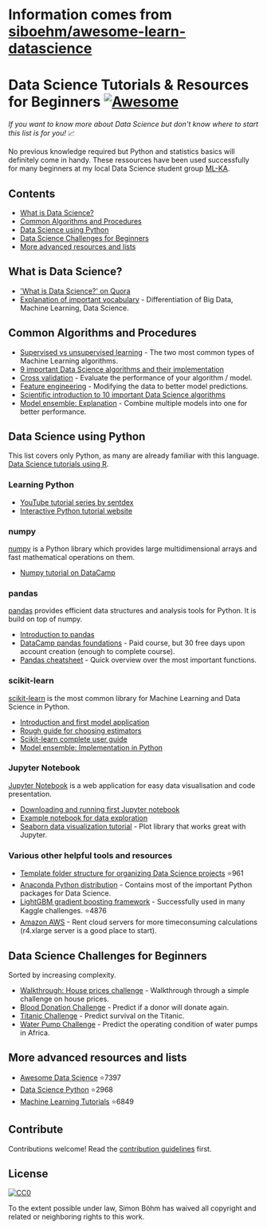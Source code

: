 # Information comes from [siboehm/awesome-learn-datascience](https://github.com/siboehm/awesome-learn-datascience)
# Data Science Tutorials & Resources for Beginners [![Awesome](https://cdn.rawgit.com/sindresorhus/awesome/d7305f38d29fed78fa85652e3a63e154dd8e8829/media/badge.svg)](https://github.com/sindresorhus/awesome)

*If you want to know more about Data Science but don't know where to start this list is for you!* :chart_with_upwards_trend:

No previous knowledge required but Python and statistics basics will definitely come in handy. These ressources have been used successfully for many beginners at my local Data Science student group [ML-KA](http://ml-ka.de/).

## Contents

- [What is Data Science?](#what-is-data-science)
- [Common Algorithms and Procedures](#common-algorithms-and-procedures)
- [Data Science using Python](#data-science-using-python)
- [Data Science Challenges for Beginners](#data-science-challenges-for-beginners)
- [More advanced resources and lists](#more-advanced-resources-and-lists)

## What is Data Science?

- ['What is Data Science?' on Quora](https://www.quora.com/What-is-data-science)
- [Explanation of important vocabulary](https://www.quora.com/What-is-the-difference-between-Data-Analytics-Data-Analysis-Data-Mining-Data-Science-Machine-Learning-and-Big-Data-1?share=1) - Differentiation of Big Data, Machine Learning, Data Science.

## Common Algorithms and Procedures

- [Supervised vs unsupervised learning](https://stackoverflow.com/questions/1832076/what-is-the-difference-between-supervised-learning-and-unsupervised-learning) - The two most common types of Machine Learning algorithms. 
- [9 important Data Science algorithms and their implementation](https://nbviewer.jupyter.org/github/jakevdp/PythonDataScienceHandbook/blob/master/notebooks/05.05-Naive-Bayes.ipynb) 
- [Cross validation](https://nbviewer.jupyter.org/github/jakevdp/PythonDataScienceHandbook/blob/master/notebooks/05.03-Hyperparameters-and-Model-Validation.ipynb) - Evaluate the performance of your algorithm / model.
- [Feature engineering](https://nbviewer.jupyter.org/github/jakevdp/PythonDataScienceHandbook/blob/master/notebooks/05.04-Feature-Engineering.ipynb) - Modifying the data to better model predictions.
- [Scientific introduction to 10 important Data Science algorithms](http://www.cs.umd.edu/%7Esamir/498/10Algorithms-08.pdf)
- [Model ensemble: Explanation](https://www.analyticsvidhya.com/blog/2017/02/introduction-to-ensembling-along-with-implementation-in-r/) - Combine multiple models into one for better performance.

## Data Science using Python
This list covers only Python, as many are already familiar with this language. [Data Science tutorials using R](https://github.com/ujjwalkarn/DataScienceR).

### Learning Python

- [YouTube tutorial series by sentdex](https://www.youtube.com/watch?v=oVp1vrfL_w4&list=PLQVvvaa0QuDe8XSftW-RAxdo6OmaeL85M)
- [Interactive Python tutorial website](http://www.learnpython.org/)

### numpy
[numpy](http://www.numpy.org/) is a Python library which provides large multidimensional arrays and fast mathematical operations on them.

- [Numpy tutorial on DataCamp](https://www.datacamp.com/community/tutorials/python-numpy-tutorial#gs.h3DvLnk)

### pandas
[pandas](http://pandas.pydata.org/index.html) provides efficient data structures and analysis tools for Python. It is build on top of numpy.

- [Introduction to pandas](http://www.synesthesiam.com/posts/an-introduction-to-pandas.html)
- [DataCamp pandas foundations](https://www.datacamp.com/courses/pandas-foundations) - Paid course, but 30 free days upon account creation (enough to complete course).
- [Pandas cheatsheet](https://github.com/pandas-dev/pandas/blob/master/doc/cheatsheet/Pandas_Cheat_Sheet.pdf) - Quick overview over the most important functions.

### scikit-learn
[scikit-learn](http://scikit-learn.org/stable/) is the most common library for Machine Learning and Data Science in Python.

- [Introduction and first model application](https://nbviewer.jupyter.org/github/jakevdp/PythonDataScienceHandbook/blob/master/notebooks/05.02-Introducing-Scikit-Learn.ipynb)
- [Rough guide for choosing estimators](http://scikit-learn.org/stable/tutorial/machine_learning_map/)
- [Scikit-learn complete user guide](http://scikit-learn.org/stable/user_guide.html)
- [Model ensemble: Implementation in Python](http://machinelearningmastery.com/ensemble-machine-learning-algorithms-python-scikit-learn/)

### Jupyter Notebook
[Jupyter Notebook](https://jupyter.org/) is a web application for easy data visualisation and code presentation.

- [Downloading and running first Jupyter notebook](https://jupyter.org/install.html)
- [Example notebook for data exploration](https://www.kaggle.com/sudalairajkumar/simple-exploration-notebook-instacart)
- [Seaborn data visualization tutorial](https://elitedatascience.com/python-seaborn-tutorial) - Plot library that works great with Jupyter.


### Various other helpful tools and resources

- [Template folder structure for organizing Data Science projects](https://github.com/drivendata/cookiecutter-data-science) :star:961
- [Anaconda Python distribution](https://www.continuum.io/downloads) - Contains most of the important Python packages for Data Science.
- [LightGBM gradient boosting framework](https://github.com/Microsoft/LightGBM) - Successfully used in many Kaggle challenges. :star:4876
- [Amazon AWS](https://aws.amazon.com/) - Rent cloud servers for more timeconsuming calculations (r4.xlarge server is a good place to start).


## Data Science Challenges for Beginners
Sorted by increasing complexity.

- [Walkthrough: House prices challenge](https://www.dataquest.io/blog/kaggle-getting-started/) - Walkthrough through a simple challenge on house prices.
- [Blood Donation Challenge](https://www.drivendata.org/competitions/2/warm-up-predict-blood-donations/) - Predict if a donor will donate again.
- [Titanic Challenge](https://www.kaggle.com/c/titanic) - Predict survival on the Titanic.
- [Water Pump Challenge](https://www.drivendata.org/competitions/7/pump-it-up-data-mining-the-water-table/) - Predict the operating condition of water pumps in Africa.

## More advanced resources and lists

- [Awesome Data Science](https://github.com/bulutyazilim/awesome-datascience) :star:7397
- [Data Science Python](https://github.com/ujjwalkarn/DataSciencePython) :star:2968
- [Machine Learning Tutorials](https://github.com/ujjwalkarn/Machine-Learning-Tutorials) :star:6849

## Contribute

Contributions welcome! Read the [contribution guidelines](contributing.md) first.


## License

[![CC0](http://mirrors.creativecommons.org/presskit/buttons/88x31/svg/cc-zero.svg)](http://creativecommons.org/publicdomain/zero/1.0)

To the extent possible under law, Simon Böhm has waived all copyright and
related or neighboring rights to this work.


